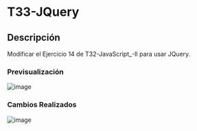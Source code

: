 # T33-JQuery

## Descripción
Modificar el Ejercicio 14 de T32-JavaScript_-II para usar JQuery.

### Previsualización
![image](https://user-images.githubusercontent.com/9554810/108102907-7aeb3f00-7089-11eb-9a9f-e4e43285a065.png)

### Cambios Realizados
![image](https://user-images.githubusercontent.com/9554810/108103089-b6860900-7089-11eb-9b77-36557a715d09.png)
